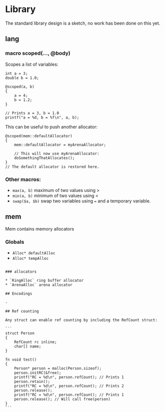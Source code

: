 # Library

The standard library design is a sketch, no work has been done on this yet.


## lang

### macro scoped(..., @body)

Scopes a list of variables:

```
int a = 3;
double b = 1.0;

@scoped(a, b)
{
    a = 4;
    b = 1.2;    
}

// Prints a = 3, b = 1.0
printf("a = %d, b = %f\n", a, b);
```

This can be useful to push another allocator:

```
@scoped(mem::defaultAllocator)
{
    mem::defaultAllocator = myArenaAllocator;
    
    // This will now use myArenaAllocator:
    doSomethingThatAllocates();
}
// The default allocator is restored here.
```

### Other macros:

* `max(a, b)` maximum of two values using >
* `min(a, b)` minimum of two values using <
* `swap($a, $b)` swap two variables using `=` and a temporary variable.

## mem

Mem contains memory allocators

### Globals

* `Alloc* defaultAlloc`
* `Alloc* tempAlloc`
````

### allocators

* `RingAlloc` ring buffer allocator
* `ArenaAlloc` arena allocator

## Encodings

- 

## Ref counting

Any struct can enable ref counting by including the RefCount struct:

```
struct Person
{
    RefCount rc inline;
    char[] name;
}

fn void test()
{
    Person* person = malloc(Person.sizeof);
    person.initRC(&free);
    printf("RC = %d\n", person.refCount); // Prints 1
    person.retain();
    printf("RC = %d\n", person.refCount); // Prints 2
    person.release(); 
    printf("RC = %d\n", person.refCount); // Prints 1
    person.release(); // Will call free(person)        
}
```
